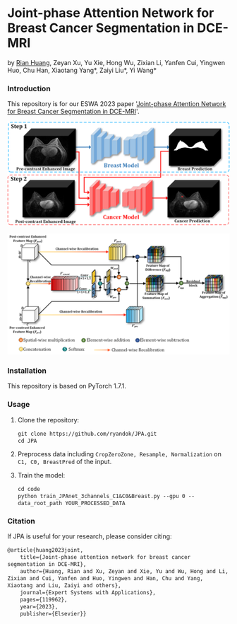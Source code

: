 # Joint-phase Attention Network for Breast Cancer Segmentation in DCE-MRI
by [Rian Huang](https://github.com/ryandok), Zeyan Xu, Yu Xie, Hong Wu, Zixian Li, Yanfen Cui, Yingwen Huo, Chu Han, Xiaotang Yang*, Zaiyi Liu*, Yi Wang*


### Introduction

This repository is for our ESWA 2023 paper '[Joint-phase Attention Network for Breast Cancer Segmentation in DCE-MRI](https://www.sciencedirect.com/science/article/pii/S0957417423004645)'. 

![Overview](figure/Overview.png)

![JPAmodule](figure/JPAmodule.png)


### Installation
This repository is based on PyTorch 1.7.1.



### Usage

1. Clone the repository:

   ```shell
   git clone https://github.com/ryandok/JPA.git
   cd JPA
   ```
2. Preprocess data including `CropZeroZone, Resample, Normalization` on `C1, C0, BreastPred` of the input.
   
3. Train the model:
 
   ```shell
   cd code
   python train_JPAnet_3channels_C1&C0&Breast.py --gpu 0 --data_root_path YOUR_PROCESSED_DATA
   ```



### Citation

If JPA is useful for your research, please consider citing:

    @article{huang2023joint,
        title={Joint-phase attention network for breast cancer segmentation in DCE-MRI},
        author={Huang, Rian and Xu, Zeyan and Xie, Yu and Wu, Hong and Li, Zixian and Cui, Yanfen and Huo, Yingwen and Han, Chu and Yang, Xiaotang and Liu, Zaiyi and others},
        journal={Expert Systems with Applications},
        pages={119962},
        year={2023},
        publisher={Elsevier}}





